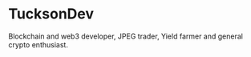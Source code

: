 # TucksonDev
Blockchain and web3 developer, JPEG trader, Yield farmer and general crypto enthusiast.
